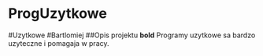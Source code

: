# ProgUzytkowe
#Uzytkowe
#Bartlomiej
##Opis projektu
**bold** Programy uzytkowe sa bardzo uzyteczne i pomagaja w pracy.